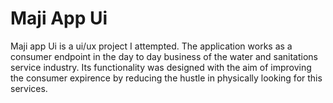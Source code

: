 # Maji App Ui

Maji app Ui is a ui/ux project I attempted. The application works as a consumer endpoint in the day to day business of the water and sanitations service industry. Its functionality was designed with the aim of improving the consumer expirence by reducing the hustle in physically looking for this services.
